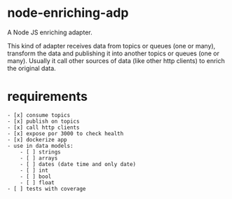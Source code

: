 # node-enriching-adp
A Node JS enriching adapter.

This kind of adapter receives data from topics or queues (one or many), transform the data and publishing it into another topics or queues (one or many). Usually it call other sources of data (like other http clients) to enrich the original data.

# requirements
    - [x] consume topics
    - [x] publish on topics
    - [x] call http clients
    - [x] expose por 3000 to check health
    - [x] dockerize app
    - use in data models:
        - [ ] strings
        - [ ] arrays
        - [ ] dates (date time and only date)
        - [ ] int
        - [ ] bool
        - [ ] float
    - [ ] tests with coverage